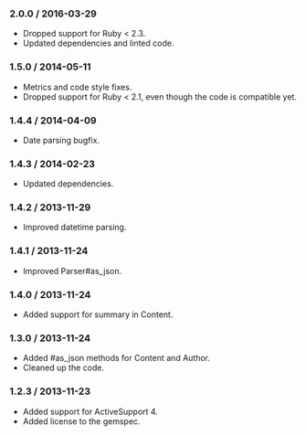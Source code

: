 ### 2.0.0 / 2016-03-29

* Dropped support for Ruby < 2.3.
* Updated dependencies and linted code.

### 1.5.0 / 2014-05-11

* Metrics and code style fixes.
* Dropped support for Ruby < 2.1, even though the code is compatible yet.

### 1.4.4 / 2014-04-09

* Date parsing bugfix.

### 1.4.3 / 2014-02-23

* Updated dependencies.

### 1.4.2 / 2013-11-29

* Improved datetime parsing.

### 1.4.1 / 2013-11-24

* Improved Parser#as_json.

### 1.4.0 / 2013-11-24

* Added support for summary in Content.

### 1.3.0 / 2013-11-24

* Added #as_json methods for Content and Author.
* Cleaned up the code.

### 1.2.3 / 2013-11-23

* Added support for ActiveSupport 4.
* Added license to the gemspec.
